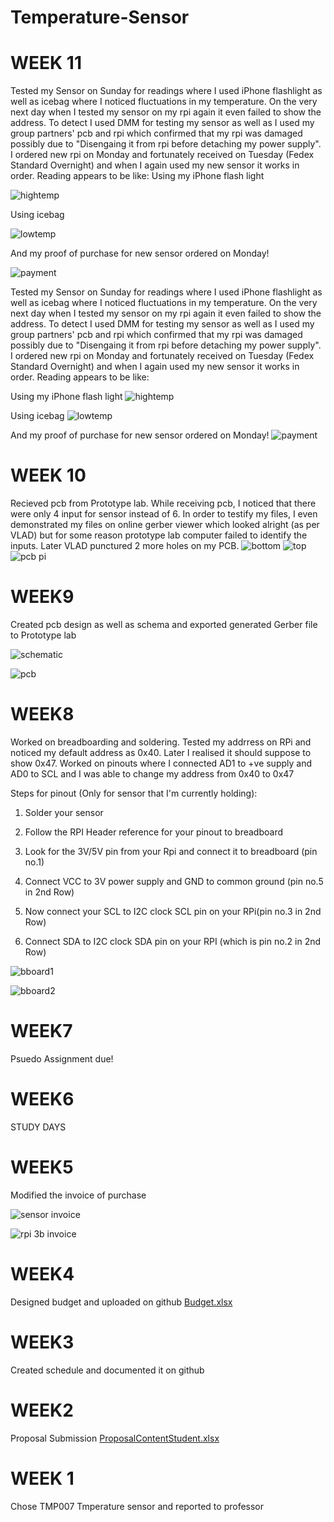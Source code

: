 # Temperature-Sensor


# WEEK 11

Tested my Sensor on Sunday for readings where I used iPhone flashlight as well as icebag where I noticed fluctuations in my temperature. On the very next day when I tested my sensor on my rpi again it even failed to show the address. To detect I used DMM for testing my sensor as well as I used my group partners' pcb and rpi which confirmed that my rpi was damaged possibly due to "Disengaing it from rpi before detaching my power supply". I ordered new rpi on Monday and fortunately received on Tuesday (Fedex Standard Overnight) and when I again used my new sensor it works in order.
Reading appears to be like:
Using my iPhone flash light



![hightemp](https://user-images.githubusercontent.com/42980862/48458264-93c26700-e793-11e8-8446-88e88e875470.PNG)



Using icebag




![lowtemp](https://user-images.githubusercontent.com/42980862/48458269-9ae97500-e793-11e8-8890-4621d2979f91.PNG)


And my proof of purchase for new sensor ordered on Monday!



![payment](https://user-images.githubusercontent.com/42980862/48458683-5d85e700-e795-11e8-8cfb-3e4049e84ccb.jpg)




Tested my Sensor on Sunday for readings where I used iPhone flashlight as well as icebag where I noticed fluctuations in my temperature. On the very next day when I tested my sensor on my rpi again it even failed to show the address. To detect I used DMM for testing my sensor as well as I used my group partners' pcb and rpi which confirmed that my rpi was damaged possibly due to "Disengaing it from rpi before detaching my power supply". I ordered new rpi on Monday and fortunately received on Tuesday (Fedex Standard Overnight) and when I again used my new sensor it works in order.
Reading appears to be like:

Using my iPhone flash light
![hightemp](https://user-images.githubusercontent.com/42980862/48458264-93c26700-e793-11e8-8446-88e88e875470.PNG)

Using icebag
![lowtemp](https://user-images.githubusercontent.com/42980862/48458269-9ae97500-e793-11e8-8890-4621d2979f91.PNG)

And my proof of purchase for new sensor ordered on Monday!
![payment](https://user-images.githubusercontent.com/42980862/48458683-5d85e700-e795-11e8-8cfb-3e4049e84ccb.jpg)



# WEEK 10

Recieved pcb from Prototype lab. While receiving pcb, I noticed that there were only 4 input for sensor instead of 6. In order to testify my files, I even demonstrated my files on online gerber viewer which looked alright (as per VLAD) but for some reason prototype lab computer failed to identify the inputs. Later VLAD punctured 2 more holes on my PCB. 
![bottom](https://user-images.githubusercontent.com/42980862/48098629-59812480-e1eb-11e8-9fab-fc21235708eb.JPG)
![top](https://user-images.githubusercontent.com/42980862/48098635-5e45d880-e1eb-11e8-857f-df232c8649d1.JPG)
![pcb pi](https://user-images.githubusercontent.com/42980862/48098631-5c7c1500-e1eb-11e8-81ec-87bd4f963abf.JPG)

# WEEK9

Created pcb design as well as schema and exported generated Gerber file to Prototype lab

![schematic](https://user-images.githubusercontent.com/42980862/47753396-c5084680-dc6d-11e8-9605-e20ed6f39082.PNG)

![pcb](https://user-images.githubusercontent.com/42980862/47753398-c8033700-dc6d-11e8-9144-2cbe62a0a0d7.PNG)


# WEEK8

Worked on breadboarding and soldering. Tested my addrress on RPi and noticed my default address as 0x40. Later I realised it should suppose to show 0x47. Worked on pinouts where I connected AD1 to +ve supply and AD0 to SCL and I was able to change my address from 0x40 to 0x47

Steps for pinout (Only for sensor that I'm currently holding):

1) Solder your sensor

2) Follow the RPI Header reference for your pinout to breadboard 

3) Look for the 3V/5V pin from your Rpi and connect it to breadboard (pin no.1)

4) Connect VCC to 3V power supply and GND to common ground (pin no.5 in 2nd Row)

5) Now connect your SCL to I2C clock SCL pin on your RPi(pin no.3 in 2nd Row)

6) Connect SDA to I2C clock SDA pin on your RPI (which is pin no.2 in 2nd Row)



![bboard1](https://user-images.githubusercontent.com/42980862/47366591-0451f880-d6ac-11e8-9067-e740c0f581fb.PNG)

![bboard2](https://user-images.githubusercontent.com/42980862/47366599-074ce900-d6ac-11e8-8676-103b052c9223.PNG)


# WEEK7

Psuedo Assignment due!


# WEEK6

STUDY DAYS


# WEEK5

Modified the invoice of purchase 

![sensor invoice](https://user-images.githubusercontent.com/42980862/46378577-0d7e1580-c66a-11e8-8f66-190f43ecae79.jpg)

![rpi 3b invoice](https://user-images.githubusercontent.com/42980862/46378580-0fe06f80-c66a-11e8-9cfe-b128d4c62f2f.PNG)


# WEEK4

Designed budget and uploaded on github [Budget.xlsx](https://github.com/RVBuckets/Temperature-Sensor/files/2532209/Budget.xlsx)


# WEEK3

Created schedule and documented it on github



# WEEK2
Proposal Submission 
[ProposalContentStudent.xlsx](https://github.com/RVBuckets/Temperature-Sensor/files/2532218/ProposalContentStudent.xlsx)



# WEEK 1

Chose TMP007 Tmperature sensor and reported to professor


